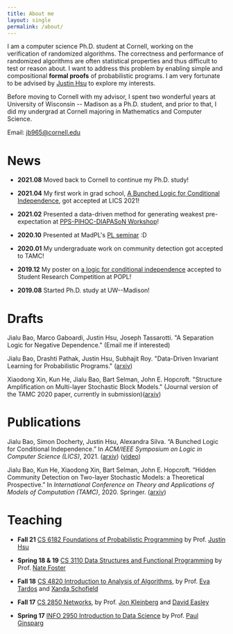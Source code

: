 ```yaml
---
title: About me
layout: single
permalink: /about/
---
```


I am a computer science Ph.D. student at Cornell, working on the verification of randomized algorithms. The correctness and performance of randomized algorithms are often statistical properties and thus difficult to test or reason about. I want to address this problem by enabling simple and compositional **formal proofs** of probabilistic programs. I am very fortunate to be advised by [Justin Hsu](https://justinh.su/) to explore my interests. 

Before moving to Cornell with my advisor, I spent two wonderful years at University of Wisconsin -- Madison as a Ph.D. student, 
and prior to that, I did my undergrad at Cornell majoring in Mathematics and Computer Science. 

Email: jb965@cornell.edu


News
============
+ **2021.08** Moved back to Cornell to continue my Ph.D. study!

+ **2021.04** My first work in grad school, [A Bunched Logic for Conditional Independence](https://arxiv.org/abs/2008.09231), got accepted at LICS 2021!

+ **2021.02** Presented a data-driven method for generating weakest pre-expectation at [PPS-PIHOC-DIAPASoN Workshop](https://www.irif.fr/pps-pihoc-diapason2021)!

+ **2020.10** Presented at MadPL's [PL seminar](https://madpl.cs.wisc.edu/pl-seminar/) :D

+ **2020.01** My undergraduate work on community detection got accepted to TAMC!

+ **2019.12** My poster on [a logic for conditional independence](https://popl20.sigplan.org/details/POPL-2020-Student-Research-Competition/21/A-logic-for-verifying-conditional-independence) accepted to Student Research Competition at POPL!

+ **2019.08** Started Ph.D. study at UW--Madison!


Drafts
===========
Jialu Bao, Marco Gaboardi, Justin Hsu, Joseph Tassarotti. "A Separation Logic for Negative Dependence."
(Email me if interested)

Jialu Bao, Drashti Pathak, Justin Hsu, Subhajit Roy. "Data-Driven Invariant Learning for Probabilistic Programs." 
([arxiv](https://arxiv.org/abs/2106.05421))

Xiaodong Xin, Kun He, Jialu Bao, Bart Selman, John E. Hopcroft. "Structure Amplification on Multi-layer Stochastic Block Models."
(Journal version of the TAMC 2020 paper, currently in submission)([arxiv](https://arxiv.org/abs/2108.00127))

Publications
============
Jialu Bao, Simon Docherty, Justin Hsu, Alexandra Silva.  “A Bunched Logic for Conditional Independence.” 
In *ACM/IEEE Symposium on Logic in Computer Science (LICS)*, 2021.
([arxiv](https://arxiv.org/abs/2008.09231)) 
([video](https://www.youtube.com/watch?v=VKb96bi3EhM))

Jialu Bao, Kun He, Xiaodong Xin, Bart Selman, John E. Hopcroft. 
“Hidden Community Detection on Two-layer Stochastic Models: a
Theoretical Prospective.” In *International Conference on Theory and
Applications of Models of Computation (TAMC)*, 2020. Springer.
([arxiv](https://arxiv.org/abs/2001.05919))


Teaching
============
+ **Fall 21** [CS 6182 Foundations of Probabilistic Programming](https://www.cs.cornell.edu/courses/cs6182/2021fa/) by Prof. [Justin Hsu](https://justinh.su/)

+ **Spring 18 & 19** [CS 3110 Data Structures and Functional Programming](https://www.cs.cornell.edu/courses/cs3110/2019sp/) by Prof. [Nate Foster](https://www.cs.cornell.edu/~jnfoster/)
+ **Fall 18** [CS 4820 Introduction to Analysis of Algorithms](https://www.cs.cornell.edu/courses/cs4820/2018fa/), by Prof. [Eva Tardos](https://www.cs.cornell.edu/~eva/) and [Xanda Schofield](https://www.cs.hmc.edu/~xanda/#/)

+ **Fall 17** [CS 2850 Networks](https://courses.cit.cornell.edu/info2040_2017fa/), by Prof. [Jon Kleinberg](https://www.cs.cornell.edu/home/kleinber/) and [David Easley](https://easley.economics.cornell.edu/) 

+ **Spring 17** [INFO 2950 Introduction to Data Science](https://courses.cit.cornell.edu/info2950_2017sp/) by Prof. [Paul Ginsparg](https://physics.cornell.edu/paul-ginsparg)

